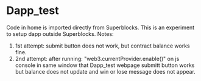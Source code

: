# Dapp_test

Code in home is imported directly from Superblocks.
This is an experiment to setup dapp outside Superblocks. 
Notes:
1. 1st attempt: submit button does not work, but contract
balance works fine.
2. 2nd attempt: after running: "web3.currentProvider.enable()"
on js console in same window that Dapp_test webpage submitt
button works but balance does not update and win or lose message
does not appear.
